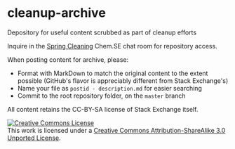 # cleanup-archive
Depository for useful content scrubbed as part of cleanup efforts

Inquire in the [Spring Cleaning](http://chat.stackexchange.com/rooms/55978/spring-cleaning) Chem.SE chat room for repository access.

When posting content for archive, please:

 * Format with MarkDown to match the original content to the extent possible (GitHub's flavor is appreciably different from Stack Exchange's)
 * Name your file as `postid - description.md` for easier searching
 * Commit to the root repository folder, on the `master` branch

All content retains the CC-BY-SA license of Stack Exchange itself.

<a rel="license" href="http://creativecommons.org/licenses/by-sa/3.0/"><img alt="Creative Commons License" style="border-width:0" src="https://i.creativecommons.org/l/by-sa/3.0/88x31.png" /></a><br />This work is licensed under a <a rel="license" href="http://creativecommons.org/licenses/by-sa/3.0/">Creative Commons Attribution-ShareAlike 3.0 Unported License</a>.
